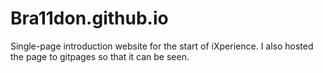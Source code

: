 # Bra11don.github.io

Single-page introduction website for the start of iXperience.
I also hosted the page to gitpages so that it can be seen.
